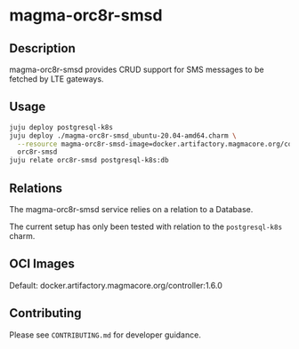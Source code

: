 # magma-orc8r-smsd

## Description
magma-orc8r-smsd provides CRUD support for SMS messages to be fetched by LTE gateways.

## Usage

```bash
juju deploy postgresql-k8s
juju deploy ./magma-orc8r-smsd_ubuntu-20.04-amd64.charm \
  --resource magma-orc8r-smsd-image=docker.artifactory.magmacore.org/controller:1.6.0 \
  orc8r-smsd
juju relate orc8r-smsd postgresql-k8s:db
```

## Relations

The magma-orc8r-smsd service relies on a relation to a Database. 

The current setup has only been tested with relation to the `postgresql-k8s` charm.

## OCI Images

Default: docker.artifactory.magmacore.org/controller:1.6.0

## Contributing

Please see `CONTRIBUTING.md` for developer guidance.
